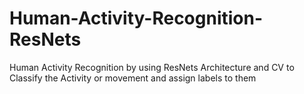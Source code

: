 # Human-Activity-Recognition-ResNets
Human Activity Recognition by using ResNets Architecture and CV to Classify the Activity or movement and assign labels to them
